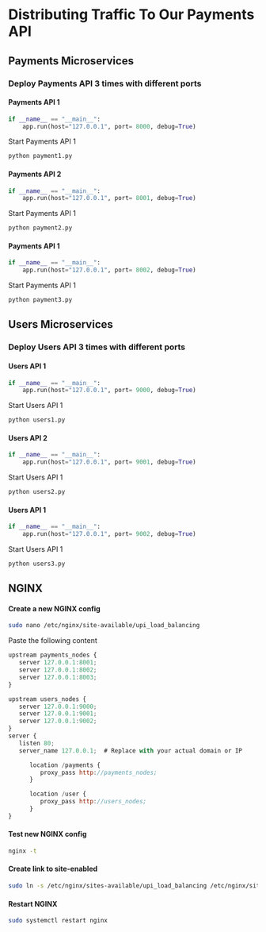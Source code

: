 # Distributing Traffic To Our Payments API

## Payments Microservices
### Deploy Payments API 3 times with different ports
#### Payments API 1
```python
if __name__ == "__main__":
	app.run(host="127.0.0.1", port= 8000, debug=True)
```
Start Payments API 1
```bash
python payment1.py
```

#### Payments API 2
```python
if __name__ == "__main__":
	app.run(host="127.0.0.1", port= 8001, debug=True)
```
Start Payments API 1
```bash
python payment2.py
```

#### Payments API 1
```python
if __name__ == "__main__":
	app.run(host="127.0.0.1", port= 8002, debug=True)
```
Start Payments API 1
```bash
python payment3.py
```


## Users Microservices
### Deploy Users API 3 times with different ports
#### Users API 1
```python
if __name__ == "__main__":
	app.run(host="127.0.0.1", port= 9000, debug=True)
```
Start Users API 1
```bash
python users1.py
```

#### Users API 2
```python
if __name__ == "__main__":
	app.run(host="127.0.0.1", port= 9001, debug=True)
```
Start Users API 1
```bash
python users2.py
```

#### Users API 1
```python
if __name__ == "__main__":
	app.run(host="127.0.0.1", port= 9002, debug=True)
```
Start Users API 1
```bash
python users3.py
```

## NGINX
#### Create a new NGINX config
```bash
sudo nano /etc/nginx/site-available/upi_load_balancing
```

Paste the following content
```javascript
upstream payments_nodes {
   server 127.0.0.1:8001;
   server 127.0.0.1:8002;
   server 127.0.0.1:8003;
}

upstream users_nodes {
   server 127.0.0.1:9000;
   server 127.0.0.1:9001;
   server 127.0.0.1:9002;
}
server {
   listen 80;
   server_name 127.0.0.1;  # Replace with your actual domain or IP

      location /payments {
         proxy_pass http://payments_nodes;
      }

      location /user {
         proxy_pass http://users_nodes;
      }
}
```

#### Test new NGINX config
```bash
nginx -t
```

#### Create link to site-enabled
```bash
sudo ln -s /etc/nginx/sites-available/upi_load_balancing /etc/nginx/sites-enabled/
```

#### Restart NGINX
```bash
sudo systemctl restart nginx
```
